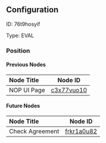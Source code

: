 # 
## Configuration
ID:  76t9hosyif

Type: EVAL 








### Position

#### Previous Nodes
| Node Title | Node ID |
| :------------- | ------------ |
| NOP UI Page | [c3x77vuo10](./c3x77vuo10.md) | 
 
 #### Future Nodes
| Node Title | Node ID |
| :------------- | ------------ |
| Check Agreement |[frkr1a0u82](./frkr1a0u82.md) | 